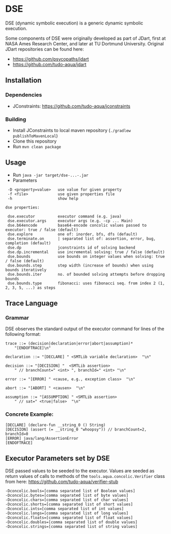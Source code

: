 # DSE

DSE (dynamic symbolic execution) is a generic dynamic symbolic execution.

Some components of DSE were originally developed as part of JDart, first 
at NASA Ames Research Center, and later at TU Dortmund University.
Original JDart repositories can be found here:

- https://github.com/psycopaths/jdart
- https://github.com/tudo-aqua/jdart


## Installation

### Dependencies

- JConstraints: https://github.com/tudo-aqua/jconstraints

### Building

- Install JConstraints to local maven repository (```./gradlew publishToMavenLocal```)
- Clone this repository
- Run ```mvn clean package```


## Usage

- Run ```java -jar target/dse-...-.jar```
- Parameters

```
 -D <property=value>   use value for given property
 -f <file>             use given properties file
 -h                    show help

dse properties:

 dse.executor          executor command (e.g. java)
 dse.executor.args     executor args (e.g. -cp ... Main)
 dse.b64encode         base64-encode concolic values passed to executor: true / false (default)
 dse.explore           one of: inorder, bfs, dfs (default)
 dse.terminate.on      | separated list of: assertion, error, bug, completion (default)
 dse.dp                jconstraints id of solving backend
 dse.dp.incremental    use incremental solving: true / false (default)
 dse.bounds            use bounds on integer values when solving: true / false (default)
 dse.bounds.step       step width (increase of bounds) when using bounds iteratively
 dse.bounds.iter       no. of bounded solving attempts before dropping bounds
 dse.bounds.type       fibonacci: uses fibonacci seq. from index 2 (1, 2, 3, 5, ...) as steps
```

## Trace Language

### Grammar

DSE observes the standard output of the executor command for lines of the 
following format:

```
trace ::= (decision|declaration|error|abort|assumption)* 
    "[ENDOFTRACE]\n"

declaration ::= "[DECLARE] " <SMTLib variable declaration>  "\n"

decision ::= "[DECISION] "  <SMTLib assertion> 
    " // branchCount=" <int> ", branchId=" <int> "\n"

error ::= "[ERROR] " <cause, e.g., exception class>  "\n"

abort ::= "[ABORT] " <causen>  "\n"

assumption ::= "[ASSUMPTION] " <SMTLib assertion> 
    " // sat=" <true|false>  "\n"
```

### Concrete Example:

```
[DECLARE] (declare-fun __string_0 () String)
[DECISION] (assert (= __string_0 "whoopsy")) // branchCount=2, branchId=0
[ERROR] java/lang/AssertionError
[ENDOFTRACE]
```

## Executor Parameters set by DSE

DSE passed values to be seeded to the executor. Values are seeded as 
return values of calls to methods of the ```tools.aqua.concolic.Verifier``` 
class from here: https://github.com/tudo-aqua/verifier-stub

```
-Dconcolic.bools=[comma separated list of Boolean values]
-Dconcolic.bytes=[comma separated list of byte values]
-Dconcolic.chars=[comma separated list of char values]
-Dconcolic.shorts=[comma separated list of short values]
-Dconcolic.ints=[comma separated list of int values]
-Dconcolic.longs=[comma separated list of long values]
-Dconcolic.floats=[comma separated list of float values]
-Dconcolic.doubles=[comma separated list of double values]
-Dconcolic.strings=[comma separated list of string values]
```
